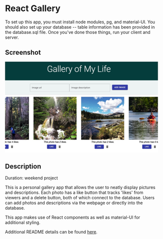 # React Gallery

To set up this app, you must install node modules, pg, and material-UI. You should also set up your database -- table information has been provided in the database.sql file. Once you've done those things, run your client and server. 

## Screenshot

![Gallery_App](public/images/screenshot.jpeg?raw=true")

## Description

Duration: weekend project

This is a personal gallery app that allows the user to neatly display pictures and descriptions. Each photo has a like button that tracks 'likes' from viewers and a delete button, both of which connect to the database. Users can add photos and descriptions via the webpage or directly into the database.

This app makes use of React components as well as material-UI for additional styling.

Additional README details can be found [here](https://github.com/PrimeAcademy/readme-template/blob/master/README.md).
